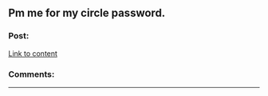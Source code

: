 ## Pm me for my circle password.

### Post:

[Link to content](https://www.reddit.com/user/MessyCarpenter/circle/embed/)

### Comments:

---

